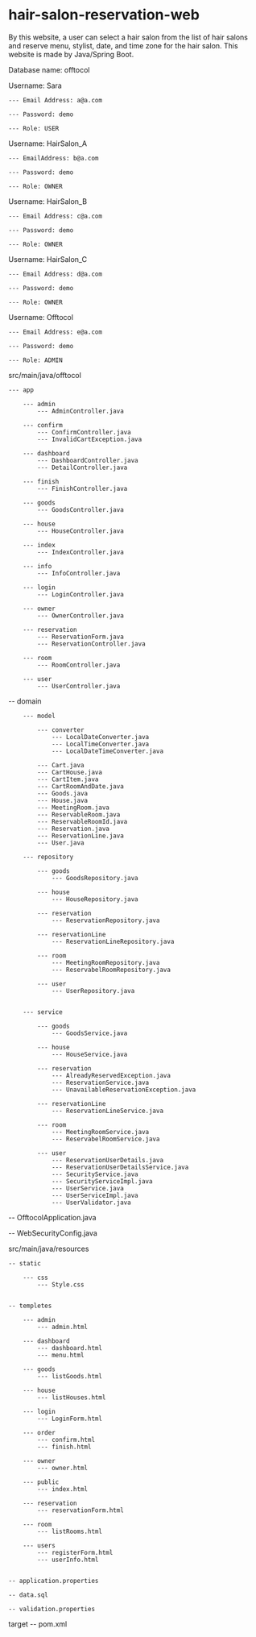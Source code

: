 # hair-salon-reservation-web
By this website,  a user can select a hair salon from the list of hair salons and reserve menu, stylist, date, and time zone for the hair salon. This website is made by Java/Spring Boot.




Database name: offtocol




Username: Sara

    --- Email Address: a@a.com

    --- Password: demo

    --- Role: USER


Username: HairSalon_A

    --- EmailAddress: b@a.com

    --- Password: demo

    --- Role: OWNER


Username: HairSalon_B

    --- Email Address: c@a.com

    --- Password: demo

    --- Role: OWNER


Username: HairSalon_C

    --- Email Address: d@a.com

    --- Password: demo

    --- Role: OWNER


Username: Offtocol

    --- Email Address: e@a.com

    --- Password: demo

    --- Role: ADMIN




src/main/java/offtocol


    --- app

        --- admin
            --- AdminController.java

        --- confirm
            --- ConfirmController.java
            --- InvalidCartException.java

        --- dashboard
            --- DashboardController.java
            --- DetailController.java

        --- finish
            --- FinishController.java

        --- goods
            --- GoodsController.java

        --- house
            --- HouseController.java

        --- index
            --- IndexController.java

        --- info
            --- InfoController.java

        --- login
            --- LoginController.java

        --- owner
            --- OwnerController.java

        --- reservation
            --- ReservationForm.java
            --- ReservationController.java

        --- room
            --- RoomController.java

        --- user
            --- UserController.java


   -- domain

        --- model

            --- converter
                --- LocalDateConverter.java
                --- LocalTimeConverter.java
                --- LocalDateTimeConverter.java

            --- Cart.java
            --- CartHouse.java
            --- CartItem.java
            --- CartRoomAndDate.java
            --- Goods.java
            --- House.java
            --- MeetingRoom.java
            --- ReservableRoom.java
            --- ReservableRoomId.java
            --- Reservation.java
            --- ReservationLine.java
            --- User.java

        --- repository

            --- goods
                --- GoodsRepository.java

            --- house
                --- HouseRepository.java

            --- reservation
                --- ReservationRepository.java

            --- reservationLine
                --- ReservationLineRepository.java

            --- room
                --- MeetingRoomRepository.java
                --- ReservabelRoomRepository.java

            --- user
                --- UserRepository.java


        --- service

            --- goods
                --- GoodsService.java

            --- house
                --- HouseService.java

            --- reservation
                --- AlreadyReservedException.java
                --- ReservationService.java
                --- UnavailableReservationException.java

            --- reservationLine
                --- ReservationLineService.java

            --- room
                --- MeetingRoomService.java
                --- ReservabelRoomService.java

            --- user
                --- ReservationUserDetails.java
                --- ReservationUserDetailsService.java
                --- SecurityService.java
                --- SecurityServiceImpl.java
                --- UserService.java
                --- UserServiceImpl.java
                --- UserValidator.java





   -- OfftocolApplication.java

   -- WebSecurityConfig.java



src/main/java/resources


    -- static

        --- css
            --- Style.css


    -- templetes

        --- admin
            --- admin.html

        --- dashboard
            --- dashboard.html
            --- menu.html

        --- goods
            --- listGoods.html

        --- house
            --- listHouses.html

        --- login
            --- LoginForm.html

        --- order
            --- confirm.html
            --- finish.html

        --- owner
            --- owner.html

        --- public
            --- index.html

        --- reservation
            --- reservationForm.html

        --- room
            --- listRooms.html

        --- users
            --- registerForm.html
            --- userInfo.html


    -- application.properties

    -- data.sql

    -- validation.properties




target
    -- pom.xml